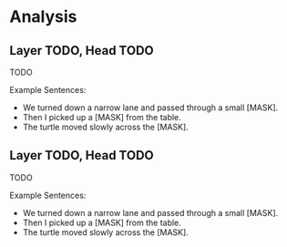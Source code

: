 # Analysis

## Layer TODO, Head TODO

TODO

Example Sentences:
- We turned down a narrow lane and passed through a small [MASK].
- Then I picked up a [MASK] from the table.
- The turtle moved slowly across the [MASK].

## Layer TODO, Head TODO

TODO

Example Sentences:
- We turned down a narrow lane and passed through a small [MASK].
- Then I picked up a [MASK] from the table.
- The turtle moved slowly across the [MASK].


